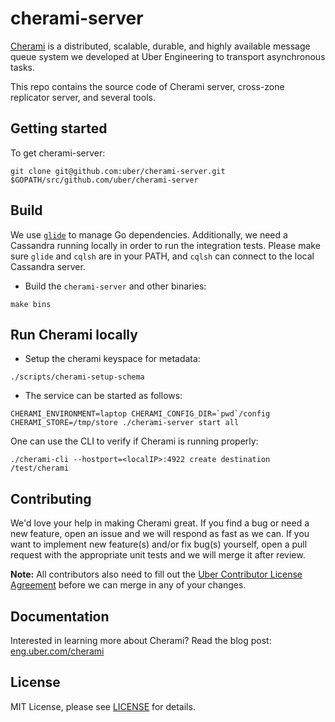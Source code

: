 cherami-server
==============
[Cherami](https://eng.uber.com/cherami) is a distributed, scalable, durable, and highly available message queue system we developed at Uber Engineering to transport asynchronous tasks. 

This repo contains the source code of Cherami server, cross-zone replicator server, and several tools.

Getting started
---------------

To get cherami-server:

```
git clone git@github.com:uber/cherami-server.git $GOPATH/src/github.com/uber/cherami-server
```

Build
-----
We use [`glide`](https://glide.sh) to manage Go dependencies. Additionally, we need a Cassandra running locally in order to run the integration tests. Please make sure `glide` and `cqlsh` are in your PATH, and `cqlsh` can connect to the local Cassandra server.

* Build the `cherami-server` and other binaries:
```
make bins
```

Run Cherami locally
-------------------

* Setup the cherami keyspace for metadata:
```
./scripts/cherami-setup-schema
```

* The service can be started as follows:
```
CHERAMI_ENVIRONMENT=laptop CHERAMI_CONFIG_DIR=`pwd`/config CHERAMI_STORE=/tmp/store ./cherami-server start all
```

One can use the CLI to verify if Cherami is running properly:
```
./cherami-cli --hostport=<localIP>:4922 create destination /test/cherami
```

Contributing
------------

We'd love your help in making Cherami great. If you find a bug or need a new feature, open an issue and we will respond as fast as we can. If you want to implement new feature(s) and/or fix bug(s) yourself, open a pull request with the appropriate unit tests and we will merge it after review.

**Note:** All contributors also need to fill out the [Uber Contributor License Agreement](http://t.uber.com/cla) before we can merge in any of your changes.

Documentation
--------------

Interested in learning more about Cherami? Read the blog post:
[eng.uber.com/cherami](https://eng.uber.com/cherami/)

License
-------
MIT License, please see [LICENSE](https://github.com/uber/cherami-server/blob/master/LICENSE) for details.
